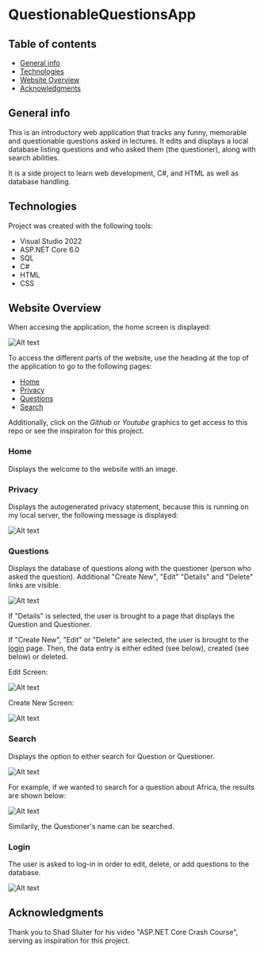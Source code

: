 # QuestionableQuestionsApp
## Table of contents
* [General info](#general-info)
* [Technologies](#technologies)
* [Website Overview](#website-overview)
* [Acknowledgments](#acknowledgments)

## General info
This is an introductory web application that tracks any funny, memorable and questionable questions asked in lectures. It edits and displays a local database listing questions and who asked them (the questioner), along with search abilities. 

It is a side project to learn web development, C#, and HTML as well as database handling.
	
## Technologies
Project was created with the following tools:
- Visual Studio 2022
- ASP.NET Core 6.0
- SQL
- C#
- HTML
- CSS

## Website Overview
When accesing the application, the home screen is displayed:

<img
src="https://user-images.githubusercontent.com/78566536/224457041-13292c50-e8c6-4c9b-9789-aebdcbe830d4.png" 
alt="Alt text"
title="Home Screen">

To access the different parts of the website, use the heading at the top of the application to go to the following pages:
* [Home](#home)
* [Privacy](#privacy)
* [Questions](#questions)
* [Search](#search)

Additionally, click on the <i>Github</i> or <i>Youtube</i> graphics to get access to this repo or see the inspiraton for this project.

### Home
Displays the welcome to the website with an image.

### Privacy
Displays the autogenerated privacy statement, because this is running on my local server, the following message is displayed:

<img
src="https://user-images.githubusercontent.com/78566536/220249875-d4a3f2e6-091b-4bbe-9e91-552b7d707819.png" 
alt="Alt text"
title="Privacy Page">

### Questions
Displays the database of questions along with the questioner (person who asked the question). Additional "Create New", "Edit" "Details" and "Delete" links are visible.

<img
src="https://user-images.githubusercontent.com/78566536/220250176-07587cd8-1f7c-46ff-9b60-b338e97bf766.png" 
alt="Alt text"
title="Questions Page">

If "Details" is selected, the user is brought to a page that displays the Question and Questioner.

If "Create New", "Edit" or "Delete" are selected, the user is brought to the [login](#login) page. Then, the data entry is either edited (see below), created (see below) or deleted.

Edit Screen:

<img
src="https://user-images.githubusercontent.com/78566536/220252662-f883498b-2988-4791-ba94-777e52270649.png" 
alt="Alt text"
title="Edit">

Create New Screen:

<img
src="https://user-images.githubusercontent.com/78566536/220252770-81c17ab5-f6c9-46d0-af33-553e14360c4d.png" 
alt="Alt text"
title="Create New">

### Search
Displays the option to either search for Question or Questioner.

<img
src="https://user-images.githubusercontent.com/78566536/220251541-8b108bf4-897f-400f-906d-ac18d8a0cba7.png" 
alt="Alt text"
title="Search Page">

For example, if we wanted to search for a question about Africa, the results are shown below:

<img
src="https://user-images.githubusercontent.com/78566536/220251807-5d397977-d0e0-40e3-ae63-a133d549d574.png" 
alt="Alt text"
title="Africa Search">

Similarily, the Questioner's name can be searched.

### Login
The user is asked to log-in in order to edit, delete, or add questions to the database. 

<img
src="https://user-images.githubusercontent.com/78566536/220250848-d621d63a-9545-48d6-8b60-23bfa1dce841.png" 
alt="Alt text"
title="Login Page">



## Acknowledgments
Thank you to Shad Sluiter for his video "ASP.NET Core Crash Course", serving as inspiration for this project.
